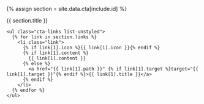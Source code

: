 {% assign section = site.data.cta[include.id] %}

<div class="col-md-6">
  <div class="cta-box">
    <div class="cta-box-header">{{ section.title }}</div>

    <ul class="cta-links list-unstyled">
      {% for link in section.links %}
        <li class="link">
          {% if link[1].icon %}{{ link[1].icon }}{% endif %}          
          {% if link[1].content %}
            {{ link[1].content }}
          {% else %}
            <a href="{{ link[1].path }}" {% if link[1].target %}target="{{ link[1].target }}"{% endif %}>{{ link[1].title }}</a>
          {% endif %}          
        </li>
      {% endfor %}
    </ul>

  </div>
</div>
